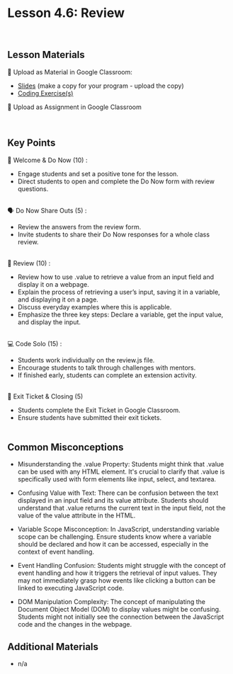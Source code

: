 # Lesson 4.6: Review

<br>

## Lesson Materials

📖 Upload as Material in Google Classroom:
- [Slides](https://docs.google.com/presentation/d/19iytiy2ACjGqtPs1SQUTCWNU7TJW7sl_gUWjEoh85RI/edit?usp=sharing) (make a copy for your program - upload the copy)
- [Coding Exercise(s)](https://github.com/Nextech-Catapults/int-u4l6-student-exercises)

📝 Upload as Assignment in Google Classroom

<br>


## Key Points

👋 Welcome & Do Now (10) :
- Engage students and set a positive tone for the lesson.
- Direct students to open and complete the Do Now form with review questions.<br><br>

🗣️ Do Now Share Outs (5) :
- Review the answers from the review form.
- Invite students to share their Do Now responses for a whole class review.<br><br>

🔄 Review (10) : 
- Review how to use .value to retrieve a value from an input field and display it on a webpage.
- Explain the process of retrieving a user’s input, saving it in a variable, and displaying it on a page.
- Discuss everyday examples where this is applicable.
- Emphasize the three key steps: Declare a variable, get the input value, and display the input.<br><br>

💻 Code Solo (15) :
- Students work individually on the review.js file.
- Encourage students to talk through challenges with mentors.
- If finished early, students can complete an extension activity.<br><br>

👋 Exit Ticket & Closing (5)
- Students complete the Exit Ticket in Google Classroom.
- Ensure students have submitted their exit tickets.<br><br>


## Common Misconceptions
- Misunderstanding the .value Property: Students might think that .value can be used with any HTML element. It's crucial to clarify that .value is specifically used with form elements like input, select, and textarea.

- Confusing Value with Text: There can be confusion between the text displayed in an input field and its value attribute. Students should understand that .value returns the current text in the input field, not the value of the value attribute in the HTML.

- Variable Scope Misconception: In JavaScript, understanding variable scope can be challenging. Ensure students know where a variable should be declared and how it can be accessed, especially in the context of event handling.

- Event Handling Confusion: Students might struggle with the concept of event handling and how it triggers the retrieval of input values. They may not immediately grasp how events like clicking a button can be linked to executing JavaScript code.

- DOM Manipulation Complexity: The concept of manipulating the Document Object Model (DOM) to display values might be confusing. Students might not initially see the connection between the JavaScript code and the changes in the webpage.


## Additional Materials
- n/a
